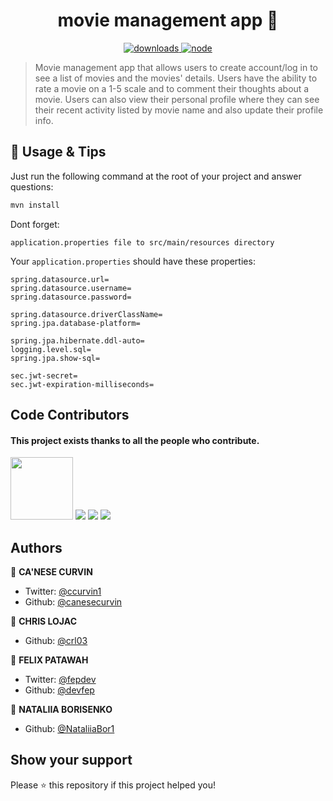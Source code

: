 <h1 align="center">movie management app 👋</h1>
<p align="center">
  <a href="https://www.npmjs.com/package/readme-md-generator">
    <img alt="downloads" src="https://img.shields.io/npm/dm/readme-md-generator.svg?color=blue" target="_blank" />
  </a>
  <a href="https://www.postgresql.org/">
    <img alt="node" src="https://img.shields.io/badge/postgres-%23316192.svg?style=for-the-badge&logo=postgresql&logoColor=lightblue&style=flat" target="_blank" />
  </a>
</p>

> Movie management app that allows users to create account/log in to see a list of movies and the movies' details. Users have the ability to rate a movie on a 1-5 scale and to comment their thoughts about a movie. Users can also view their personal profile where they can see their recent activity listed by movie name and also update their profile info.

<!-- ## ✨ Demo

<p align="center">
  <img width="700" align="center" src="https://user-images.githubusercontent.com/9840435/60266022-72a82400-98e7-11e9-9958-f9004c2f97e1.gif" alt="demo"/>
</p> -->

## 🚀 Usage & Tips

Just run the following command at the root of your project and answer questions:

```sh
mvn install
```

Dont forget:

`application.properties file to src/main/resources directory`

Your `application.properties` should have these properties:
```
spring.datasource.url=
spring.datasource.username=
spring.datasource.password=

spring.datasource.driverClassName=
spring.jpa.database-platform=

spring.jpa.hibernate.ddl-auto=
logging.level.sql=
spring.jpa.show-sql=

sec.jwt-secret=
sec.jwt-expiration-milliseconds=
```

## Code Contributors

<h4>This project exists thanks to all the people who contribute.</h4>
<a href="https://github.com/canesecurvin"><img src="avatars.githubusercontent.com/u/77984787?v=4" width="100" height="100"/></a>
<a href="https://github.com/crl03"><img src="https://avatars.githubusercontent.com/u/14933248?v=4" /></a>
<a href="https://github.com/devfep"><img src="https://avatars.githubusercontent.com/u/90649300?v=4" /></a>
<a href="https://github.com/NataliiaBor1"><img src="https://avatars.githubusercontent.com/u/114429981?v=4" /></a>

## Authors

👤 **CA'NESE CURVIN**

- Twitter: [@ccurvin1](https://twitter.com/ccurvin1)
- Github: [@canesecurvin](https://github.com/canesecurvin)

👤 **CHRIS LOJAC**

- Github: [@crl03](https://github.com/crl03)

👤 **FELIX PATAWAH**

- Twitter: [@fepdev](https://twitter.com/fepdev)
- Github: [@devfep](https://github.com/devfep)

👤 **NATALIIA BORISENKO**

- Github: [@NataliiaBor1](https://github.com/NataliiaBor1)

## Show your support

Please ⭐️ this repository if this project helped you!
